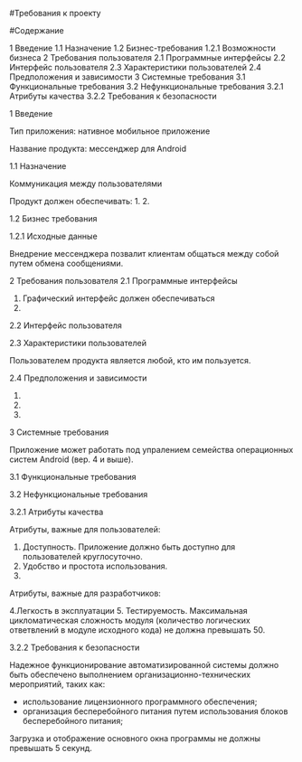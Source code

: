 ﻿#Требования к проекту

#Содержание

1 Введение
1.1 Назначение
1.2 Бизнес-требования
1.2.1 Возможности бизнеса
2 Требования пользователя
2.1 Программные интерфейсы
2.2 Интерфейс пользователя
2.3 Характеристики пользователей
2.4 Предположения и зависимости
3 Системные требования
3.1 Функциональные требования
3.2 Нефункциональные требования
3.2.1 Атрибуты качества
3.2.2 Требования к безопасности

1 Введение

Тип приложения: нативное мобильное приложение

Название продукта: мессенджер для Android

1.1 Назначение

Коммуникация между пользователями

Продукт должен обеспечивать:
1. 
2.

1.2 Бизнес требования

1.2.1 Исходные данные

Внедрение мессенджера позвалит клиентам общаться между собой путем обмена сообщениями.

2 Требования пользователя
2.1 Программные интерфейсы

1. Графический интерфейс должен обеспечиваться  
2. 

2.2 Интерфейс пользователя


2.3 Характеристики пользователей

Пользователем продукта является любой, кто им пользуется.

2.4 Предположения и зависимости

1. 
2. 
3. 

3 Системные требования

Приложение может работать под упралением семейства операционных систем Android (вер. 4 и выше).

3.1 Функциональные требования



3.2 Нефункциональные требования

3.2.1 Атрибуты качества

Атрибуты, важные для пользователей:
1. Доступность. Приложение должно быть доступно для пользователей круглосуточно.
2. Удобство и простота использования.
3. 

Атрибуты, важные для разработчиков:

4.Легкость в эксплуатации
5. Тестируемость. Максимальная цикломатическая сложность модуля (количество логических ответвлений в модуле исходного кода) не должна превышать 50.

3.2.2 Требования к безопасности

Надежное функционирование автоматизированной системы должно быть обеспечено выполнением организационно-технических мероприятий, таких как:

- использование лицензионного программного обеспечения;
- организация бесперебойного питания путем использования блоков бесперебойного питания;

Загрузка и отображение основного окна программы не должны превышать 5 секунд. 